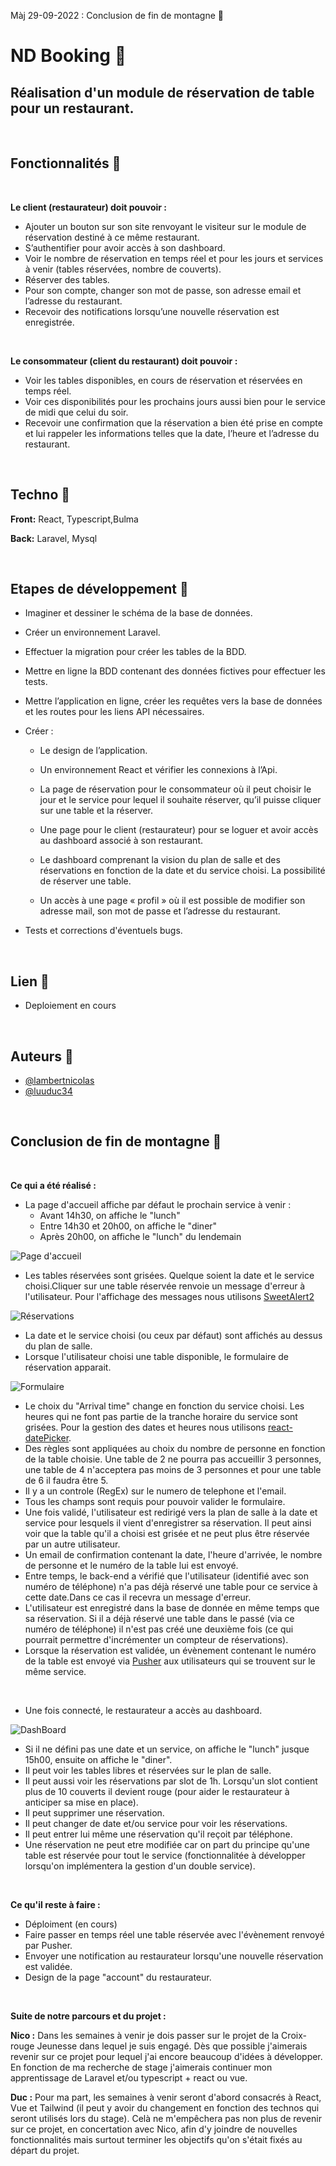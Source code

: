 Màj 29-09-2022 : Conclusion de fin de montagne 📝

# ND Booking 🍴




## Réalisation d'un module de réservation de table pour un restaurant.

&nbsp;
## Fonctionnalités 🥗

&nbsp;

**Le client (restaurateur) doit pouvoir :**

- Ajouter un bouton sur son site renvoyant le visiteur sur le module de réservation destiné à ce même restaurant.
- S’authentifier pour avoir accès à son dashboard.
- Voir le nombre de réservation en temps réel et pour les jours et services à venir (tables réservées, nombre de couverts).
- Réserver des tables.
- Pour son compte, changer son mot de passe, son adresse email et l’adresse du restaurant.
- Recevoir des notifications lorsqu’une nouvelle réservation est enregistrée.

&nbsp;

**Le consommateur (client du restaurant) doit pouvoir :**

- Voir les tables disponibles, en cours de réservation et réservées en temps réel.
- Voir ces disponibilités pour les prochains jours aussi bien pour le service de midi que celui du soir.
- Recevoir une confirmation que la réservation a bien été prise en compte et lui rappeler les informations telles que la date, l’heure et l’adresse du restaurant.

&nbsp;
## Techno 🍕

**Front:** React, Typescript,Bulma

**Back:** Laravel, Mysql

&nbsp;
## Etapes de développement 🍔

* Imaginer et dessiner le schéma de la base de données.
* Créer un environnement Laravel.
* Effectuer la migration pour créer les tables de la BDD.
* Mettre en ligne la BDD contenant des données fictives pour effectuer les tests.
* Mettre l’application en ligne, créer les requêtes vers la base de données et les routes pour les liens API nécessaires.
* Créer :

  * Le design de l’application.

  * Un environnement React et vérifier les connexions à l’Api.

  * La page de réservation pour le consommateur où il peut choisir le jour et le service pour lequel il souhaite réserver, qu’il puisse cliquer sur une table et la réserver.

  * Une page pour le client (restaurateur) pour se loguer et avoir accès au dashboard associé à son restaurant.

  * Le dashboard comprenant la vision du plan de salle et des réservations en fonction de la date et du service choisi. La possibilité de réserver une table.

  * Un accès à une page « profil » où il est possible de modifier son adresse mail, son mot de passe et l’adresse du restaurant.

* Tests et corrections d'éventuels bugs.
 
&nbsp;
## Lien 🍟

 - Deploiement en cours

&nbsp;
## Auteurs 🍗

- [@lambertnicolas](https://github.com/lambertnicolas)
- [@luuduc34](https://github.com/luuduc34)

&nbsp;

## Conclusion de fin de montagne 📝

&nbsp;

**Ce qui a été réalisé :**

- La page d'accueil affiche par défaut le prochain service à venir :
  * Avant 14h30, on affiche le "lunch"
  * Entre 14h30 et 20h00, on affiche le "diner"
  * Après 20h00, on affiche le "lunch" du lendemain

![Page d'accueil](https://raw.githubusercontent.com/lambertnicolas/NDBooking/main/resources/img/ndb1.jpg)
- Les tables réservées sont grisées. Quelque soient la date et le service choisi.Cliquer sur une table réservée renvoie un message d'erreur à l'utilisateur. Pour l'affichage des messages nous utilisons [SweetAlert2](https://sweetalert2.github.io/)

![Réservations](https://raw.githubusercontent.com/lambertnicolas/NDBooking/main/resources/img/ndb4.jpg)

- La date et le service choisi (ou ceux par défaut) sont affichés au dessus du plan de salle.
- Lorsque l'utilisateur choisi une table disponible, le formulaire de réservation apparait.

![Formulaire](https://raw.githubusercontent.com/lambertnicolas/NDBooking/main/resources/img/ndb2.jpg)

- Le choix du "Arrival time" change en fonction du service choisi. Les heures qui ne font pas partie de la tranche horaire du service sont grisées. Pour la gestion des dates et heures nous utilisons [react-datePicker](https://reactdatepicker.com/).
- Des règles sont appliquées au choix du nombre de personne en fonction de la table choisie. Une table de 2 ne pourra pas accueillir 3 personnes, une table de 4 n'acceptera pas moins de 3 personnes et pour une table de 6 il faudra être 5.
- Il y a un controle (RegEx) sur le numero de telephone et l'email.
- Tous les champs sont requis pour pouvoir valider le formulaire.
- Une fois validé, l'utilisateur est redirigé vers la plan de salle à la date et service pour lesquels il vient d'enregistrer sa réservation. Il peut ainsi voir que la table qu'il a choisi est grisée et ne peut plus être réservée par un autre utilisateur.
- Un email de confirmation contenant la date, l'heure d'arrivée, le nombre de personne et le numéro de la table lui est envoyé.
- Entre temps, le back-end a vérifié que l'utilisateur (identifié avec son numéro de téléphone) n'a pas déjà réservé une table pour ce service à cette date.Dans ce cas il recevra un message d'erreur.
- L'utilisateur est enregistré dans la base de donnée en même temps que sa réservation. Si il a déjà réservé une table dans le passé (via ce numéro de téléphone) il n'est pas créé une deuxième fois (ce qui pourrait permettre d'incrémenter un compteur de réservations).
- Lorsque la réservation est validée, un évènement contenant le numéro de la table est envoyé via [Pusher](https://pusher.com/) aux utilisateurs qui se trouvent sur le même service.

&nbsp;

- Une fois connecté, le restaurateur a accès au dashboard.

![DashBoard](https://raw.githubusercontent.com/lambertnicolas/NDBooking/main/resources/img/ndb3.jpg)

- Si il ne défini pas une date et un service, on affiche le "lunch" jusque 15h00, ensuite on affiche le "diner".
- Il peut voir les tables libres et réservées sur le plan de salle.
- Il peut aussi voir les réservations par slot de 1h. Lorsqu'un slot contient plus de 10 couverts il devient rouge (pour aider le restaurateur à anticiper sa mise en place).
- Il peut supprimer une réservation.
- Il peut changer de date et/ou service pour voir les réservations.
- Il peut entrer lui même une réservation qu'il reçoit par téléphone.
- Une réservation ne peut etre modifiée car on part du principe qu'une table est réservée pour tout le service (fonctionnalitée à développer lorsqu'on implémentera la gestion d'un double service).

&nbsp;

**Ce qu'il reste à faire :**

- Déploiment (en cours)
- Faire passer en temps réel une table réservée avec l'évènement renvoyé par Pusher.
- Envoyer une notification au restaurateur lorsqu'une nouvelle réservation est validée.
- Design de la page "account" du restaurateur.

&nbsp;

**Suite de notre parcours et du projet :**

**Nico :** Dans les semaines à venir je dois passer sur le projet de la Croix-rouge Jeunesse dans lequel je suis engagé. Dès que possible j'aimerais revenir sur ce projet pour lequel j'ai encore beaucoup d'idées à développer. En fonction de ma recherche de stage j'aimerais continuer mon apprentissage de Laravel et/ou typescript + react ou vue.

**Duc :** Pour ma part, les semaines à venir seront d'abord consacrés à React, Vue et Tailwind (il peut y avoir du changement en fonction des technos qui seront utilisés lors du stage). Celà ne m'empêchera pas non plus de revenir sur ce projet, en concertation avec Nico, afin d'y joindre de nouvelles fonctionnalités mais surtout terminer les objectifs qu'on s'était fixés au départ du projet.
